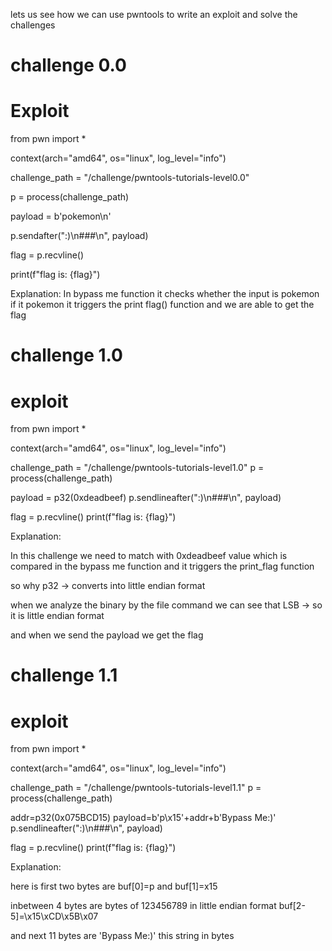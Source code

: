 lets us see how we can use pwntools to write an exploit and solve the challenges

# challenge 0.0

# Exploit

from pwn import *

context(arch="amd64", os="linux", log_level="info")

challenge_path = "/challenge/pwntools-tutorials-level0.0"

p = process(challenge_path)

payload = b'pokemon\n'

p.sendafter(":)\n###\n", payload)

flag = p.recvline()

print(f"flag is: {flag}")

Explanation:
   In bypass me function it checks whether the input is pokemon if it pokemon it triggers the print flag() function and we are able to get the flag


# challenge 1.0 

# exploit

from pwn import *

context(arch="amd64", os="linux", log_level="info")


challenge_path = "/challenge/pwntools-tutorials-level1.0"
p = process(challenge_path)


payload = p32(0xdeadbeef)
p.sendlineafter(":)\n###\n", payload)


flag = p.recvline()
print(f"flag is: {flag}")

Explanation:

In this challenge we need to match with 0xdeadbeef value which is compared in the bypass me function and it triggers the print_flag function

so why p32 -> converts into little endian format

when we analyze the binary by the file command we can see that LSB -> so it is little endian format

and when we send the payload we get the flag

# challenge 1.1

# exploit 

from pwn import *

context(arch="amd64", os="linux", log_level="info")


challenge_path = "/challenge/pwntools-tutorials-level1.1"
p = process(challenge_path)

addr=p32(0x075BCD15)
payload=b'p\x15'+addr+b'Bypass Me:)'
p.sendlineafter(":)\n###\n", payload)


flag = p.recvline()
print(f"flag is: {flag}")

Explanation:

here is first two bytes are buf[0]=p and buf[1]=x15

inbetween 4 bytes are bytes of 123456789 in little endian format buf[2-5]=\x15\xCD\x5B\x07 

and next 11 bytes are 'Bypass Me:)' this string in bytes



